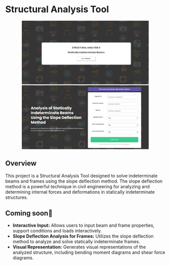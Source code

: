 # Structural Analysis Tool
<p align="center">
  <img src="/Group%204/Website/images/Preview%201.png" width="400" alt="Screenshot 1">
  <img src="/Group%204/Website/images/Preview%202.png" width="400" alt="Screenshot 2">
</p>

## Overview
This project is a Structural Analysis Tool designed to solve indeterminate beams and frames using the slope deflection method. The slope deflection method is a powerful technique in civil engineering for analyzing and determining internal forces and deformations in statically indeterminate structures.

## Coming soon:popcorn:
- **Interactive Input:** Allows users to input beam and frame properties, support conditions and loads interactively.
- **Slope Deflection Analysis for Frames:** Utilizes the slope deflection method to analyze and solve statically indeterminate frames.
- **Visual Representation:** Generates visual representations of the analyzed structure, including bending moment diagrams and shear force diagrams.
